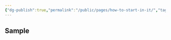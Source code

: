 ```yaml
---
{"dg-publish":true,"permalink":"/public/pages/how-to-start-in-it/","tags":["gardenEntry"],"noteIcon":""}
---
```



## Sample
